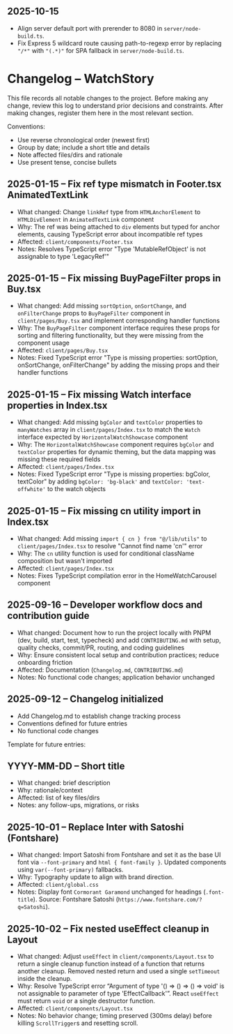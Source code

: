 ## 2025-10-15

- Align server default port with prerender to 8080 in `server/node-build.ts`.
- Fix Express 5 wildcard route causing path-to-regexp error by replacing `"/*"` with `"(.*)"` for SPA fallback in `server/node-build.ts`.

# Changelog – WatchStory

This file records all notable changes to the project. Before making any change, review this log to understand prior decisions and constraints. After making changes, register them here in the most relevant section.

Conventions:
- Use reverse chronological order (newest first)
- Group by date; include a short title and details
- Note affected files/dirs and rationale
- Use present tense, concise bullets

## 2025-01-15 – Fix ref type mismatch in Footer.tsx AnimatedTextLink
- What changed: Change `linkRef` type from `HTMLAnchorElement` to `HTMLDivElement` in `AnimatedTextLink` component
- Why: The ref was being attached to `div` elements but typed for anchor elements, causing TypeScript error about incompatible ref types
- Affected: `client/components/Footer.tsx`
- Notes: Resolves TypeScript error "Type 'MutableRefObject<HTMLAnchorElement>' is not assignable to type 'LegacyRef<HTMLDivElement>'"

## 2025-01-15 – Fix missing BuyPageFilter props in Buy.tsx
- What changed: Add missing `sortOption`, `onSortChange`, and `onFilterChange` props to `BuyPageFilter` component in `client/pages/Buy.tsx` and implement corresponding handler functions
- Why: The `BuyPageFilter` component interface requires these props for sorting and filtering functionality, but they were missing from the component usage
- Affected: `client/pages/Buy.tsx`
- Notes: Fixed TypeScript error "Type is missing properties: sortOption, onSortChange, onFilterChange" by adding the missing props and their handler functions

## 2025-01-15 – Fix missing Watch interface properties in Index.tsx
- What changed: Add missing `bgColor` and `textColor` properties to `manyWatches` array in `client/pages/Index.tsx` to match the `Watch` interface expected by `HorizontalWatchShowcase` component
- Why: The `HorizontalWatchShowcase` component requires `bgColor` and `textColor` properties for dynamic theming, but the data mapping was missing these required fields
- Affected: `client/pages/Index.tsx`
- Notes: Fixed TypeScript error "Type is missing properties: bgColor, textColor" by adding `bgColor: 'bg-black'` and `textColor: 'text-offwhite'` to the watch objects

## 2025-01-15 – Fix missing cn utility import in Index.tsx
- What changed: Add missing `import { cn } from "@/lib/utils"` to `client/pages/Index.tsx` to resolve "Cannot find name 'cn'" error
- Why: The `cn` utility function is used for conditional className composition but wasn't imported
- Affected: `client/pages/Index.tsx`
- Notes: Fixes TypeScript compilation error in the HomeWatchCarousel component

## 2025-09-16 – Developer workflow docs and contribution guide
- What changed: Document how to run the project locally with PNPM (dev, build, start, test, typecheck) and add `CONTRIBUTING.md` with setup, quality checks, commit/PR, routing, and coding guidelines
- Why: Ensure consistent local setup and contribution practices; reduce onboarding friction
- Affected: Documentation (`Changelog.md`, `CONTRIBUTING.md`)
- Notes: No functional code changes; application behavior unchanged

## 2025-09-12 – Changelog initialized
- Add Changelog.md to establish change tracking process
- Conventions defined for future entries
- No functional code changes


Template for future entries:

## YYYY-MM-DD – Short title
- What changed: brief description
- Why: rationale/context
- Affected: list of key files/dirs
- Notes: any follow-ups, migrations, or risks

## 2025-10-01 – Replace Inter with Satoshi (Fontshare)
- What changed: Import Satoshi from Fontshare and set it as the base UI font via `--font-primary` and `html { font-family }`. Updated components using `var(--font-primary)` fallbacks.
- Why: Typography update to align with brand direction.
- Affected: `client/global.css`
- Notes: Display font `Cormorant Garamond` unchanged for headings (`.font-title`). Source: Fontshare Satoshi (`https://www.fontshare.com/?q=Satoshi`).
 
## 2025-10-02 – Fix nested useEffect cleanup in Layout
- What changed: Adjust `useEffect` in `client/components/Layout.tsx` to return a single cleanup function instead of a function that returns another cleanup. Removed nested return and used a single `setTimeout` inside the cleanup.
- Why: Resolve TypeScript error “Argument of type '() => () => () => void' is not assignable to parameter of type 'EffectCallback'”. React `useEffect` must return `void` or a single destructor function.
- Affected: `client/components/Layout.tsx`
- Notes: No behavior change; timing preserved (300ms delay) before killing `ScrollTrigger`s and resetting scroll.